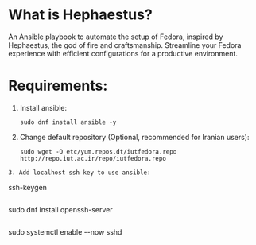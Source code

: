 # What is Hephaestus?
An Ansible playbook to automate the setup of Fedora, inspired by Hephaestus, the god of fire and craftsmanship. Streamline your Fedora experience with efficient configurations for a productive environment.

# Requirements:
1. Install ansible:
   ```
   sudo dnf install ansible -y
   ```
2. Change default repository (Optional, recommended for Iranian users):
   ```
   sudo wget -O etc/yum.repos.dt/iutfedora.repo http://repo.iut.ac.ir/repo/iutfedora.repo
```
3. Add localhost ssh key to use ansible:
```
ssh-keygen
```
```
sudo dnf install openssh-server
```
```
sudo systemctl enable --now sshd
```
